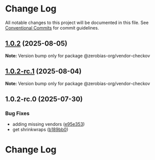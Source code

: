 # Change Log

All notable changes to this project will be documented in this file.
See [Conventional Commits](https://conventionalcommits.org) for commit guidelines.

## [1.0.2](https://github.com/zerobias-org/vendor/compare/@zerobias-org/vendor-checkov@1.0.2-rc.1...@zerobias-org/vendor-checkov@1.0.2) (2025-08-05)

**Note:** Version bump only for package @zerobias-org/vendor-checkov





## [1.0.2-rc.1](https://github.com/zerobias-org/vendor/compare/@zerobias-org/vendor-checkov@1.0.2-rc.0...@zerobias-org/vendor-checkov@1.0.2-rc.1) (2025-08-04)

**Note:** Version bump only for package @zerobias-org/vendor-checkov





## 1.0.2-rc.0 (2025-07-30)


### Bug Fixes

* adding missing vendors ([e95e353](https://github.com/zerobias-org/vendor/commit/e95e35309a1812973f4536f535eee460edc5414c))
* get shrinkwraps ([b189bb0](https://github.com/zerobias-org/vendor/commit/b189bb0cf53ad66427530ccc0eab7824527942d3))





# Change Log
